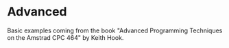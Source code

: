 # Advanced

Basic examples coming from the book "Advanced Programming Techniques on the
Amstrad CPC 464" by Keith Hook.
